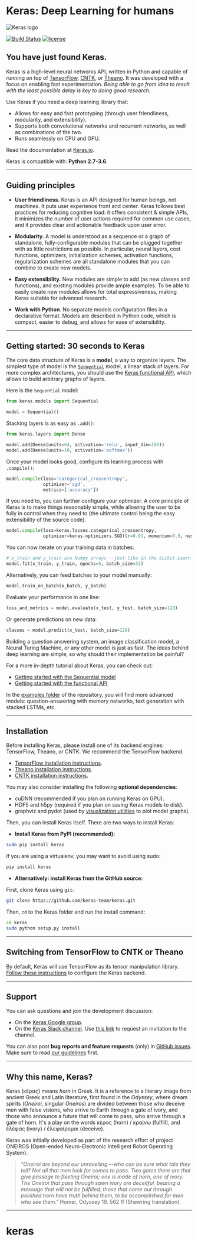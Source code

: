 ﻿# Keras: Deep Learning for humans

![Keras logo](https://s3.amazonaws.com/keras.io/img/keras-logo-2018-large-1200.png)

[![Build Status](https://travis-ci.org/keras-team/keras.svg?branch=master)](https://travis-ci.org/keras-team/keras)
[![license](https://img.shields.io/github/license/mashape/apistatus.svg?maxAge=2592000)](https://github.com/keras-team/keras/blob/master/LICENSE)

## You have just found Keras.

Keras is a high-level neural networks API, written in Python and capable of running on top of [TensorFlow](https://github.com/tensorflow/tensorflow), [CNTK](https://github.com/Microsoft/cntk), or [Theano](https://github.com/Theano/Theano). It was developed with a focus on enabling fast experimentation. *Being able to go from idea to result with the least possible delay is key to doing good research.*

Use Keras if you need a deep learning library that:

- Allows for easy and fast prototyping (through user friendliness, modularity, and extensibility).
- Supports both convolutional networks and recurrent networks, as well as combinations of the two.
- Runs seamlessly on CPU and GPU.

Read the documentation at [Keras.io](https://keras.io).

Keras is compatible with: __Python 2.7-3.6__.


------------------


## Guiding principles

- __User friendliness.__ Keras is an API designed for human beings, not machines. It puts user experience front and center. Keras follows best practices for reducing cognitive load: it offers consistent & simple APIs, it minimizes the number of user actions required for common use cases, and it provides clear and actionable feedback upon user error.

- __Modularity.__ A model is understood as a sequence or a graph of standalone, fully-configurable modules that can be plugged together with as little restrictions as possible. In particular, neural layers, cost functions, optimizers, initialization schemes, activation functions, regularization schemes are all standalone modules that you can combine to create new models.

- __Easy extensibility.__ New modules are simple to add (as new classes and functions), and existing modules provide ample examples. To be able to easily create new modules allows for total expressiveness, making Keras suitable for advanced research.

- __Work with Python__. No separate models configuration files in a declarative format. Models are described in Python code, which is compact, easier to debug, and allows for ease of extensibility.


------------------


## Getting started: 30 seconds to Keras

The core data structure of Keras is a __model__, a way to organize layers. The simplest type of model is the [`Sequential`](https://keras.io/getting-started/sequential-model-guide) model, a linear stack of layers. For more complex architectures, you should use the [Keras functional API](https://keras.io/getting-started/functional-api-guide), which allows to build arbitrary graphs of layers.

Here is the `Sequential` model:

```python
from keras.models import Sequential

model = Sequential()
```

Stacking layers is as easy as `.add()`:

```python
from keras.layers import Dense

model.add(Dense(units=64, activation='relu', input_dim=100))
model.add(Dense(units=10, activation='softmax'))
```

Once your model looks good, configure its learning process with `.compile()`:

```python
model.compile(loss='categorical_crossentropy',
              optimizer='sgd',
              metrics=['accuracy'])
```

If you need to, you can further configure your optimizer. A core principle of Keras is to make things reasonably simple, while allowing the user to be fully in control when they need to (the ultimate control being the easy extensibility of the source code).
```python
model.compile(loss=keras.losses.categorical_crossentropy,
              optimizer=keras.optimizers.SGD(lr=0.01, momentum=0.9, nesterov=True))
```

You can now iterate on your training data in batches:

```python
# x_train and y_train are Numpy arrays --just like in the Scikit-Learn API.
model.fit(x_train, y_train, epochs=5, batch_size=32)
```

Alternatively, you can feed batches to your model manually:

```python
model.train_on_batch(x_batch, y_batch)
```

Evaluate your performance in one line:

```python
loss_and_metrics = model.evaluate(x_test, y_test, batch_size=128)
```

Or generate predictions on new data:

```python
classes = model.predict(x_test, batch_size=128)
```

Building a question answering system, an image classification model, a Neural Turing Machine, or any other model is just as fast. The ideas behind deep learning are simple, so why should their implementation be painful?

For a more in-depth tutorial about Keras, you can check out:

- [Getting started with the Sequential model](https://keras.io/getting-started/sequential-model-guide)
- [Getting started with the functional API](https://keras.io/getting-started/functional-api-guide)

In the [examples folder](https://github.com/keras-team/keras/tree/master/examples) of the repository, you will find more advanced models: question-answering with memory networks, text generation with stacked LSTMs, etc.


------------------


## Installation

Before installing Keras, please install one of its backend engines: TensorFlow, Theano, or CNTK. We recommend the TensorFlow backend.

- [TensorFlow installation instructions](https://www.tensorflow.org/install/).
- [Theano installation instructions](http://deeplearning.net/software/theano/install.html#install).
- [CNTK installation instructions](https://docs.microsoft.com/en-us/cognitive-toolkit/setup-cntk-on-your-machine).

You may also consider installing the following **optional dependencies**:

- cuDNN (recommended if you plan on running Keras on GPU).
- HDF5 and h5py (required if you plan on saving Keras models to disk).
- graphviz and pydot (used by [visualization utilities](https://keras.io/visualization/) to plot model graphs).

Then, you can install Keras itself. There are two ways to install Keras:

- **Install Keras from PyPI (recommended):**

```sh
sudo pip install keras
```

If you are using a virtualenv, you may want to avoid using sudo:

```sh
pip install keras
```

- **Alternatively: install Keras from the GitHub source:**

First, clone Keras using `git`:

```sh
git clone https://github.com/keras-team/keras.git
```

 Then, `cd` to the Keras folder and run the install command:
```sh
cd keras
sudo python setup.py install
```

------------------


## Switching from TensorFlow to CNTK or Theano

By default, Keras will use TensorFlow as its tensor manipulation library. [Follow these instructions](https://keras.io/backend/) to configure the Keras backend.

------------------


## Support

You can ask questions and join the development discussion:

- On the [Keras Google group](https://groups.google.com/forum/#!forum/keras-users).
- On the [Keras Slack channel](https://kerasteam.slack.com). Use [this link](https://keras-slack-autojoin.herokuapp.com/) to request an invitation to the channel.

You can also post **bug reports and feature requests** (only) in [GitHub issues](https://github.com/keras-team/keras/issues). Make sure to read [our guidelines](https://github.com/keras-team/keras/blob/master/CONTRIBUTING.md) first.


------------------


## Why this name, Keras?

Keras (κέρας) means _horn_ in Greek. It is a reference to a literary image from ancient Greek and Latin literature, first found in the _Odyssey_, where dream spirits (_Oneiroi_, singular _Oneiros_) are divided between those who deceive men with false visions, who arrive to Earth through a gate of ivory, and those who announce a future that will come to pass, who arrive through a gate of horn. It's a play on the words κέρας (horn) / κραίνω (fulfill), and ἐλέφας (ivory) / ἐλεφαίρομαι (deceive).

Keras was initially developed as part of the research effort of project ONEIROS (Open-ended Neuro-Electronic Intelligent Robot Operating System).

>_"Oneiroi are beyond our unravelling --who can be sure what tale they tell? Not all that men look for comes to pass. Two gates there are that give passage to fleeting Oneiroi; one is made of horn, one of ivory. The Oneiroi that pass through sawn ivory are deceitful, bearing a message that will not be fulfilled; those that come out through polished horn have truth behind them, to be accomplished for men who see them."_ Homer, Odyssey 19. 562 ff (Shewring translation).

------------------
# keras
